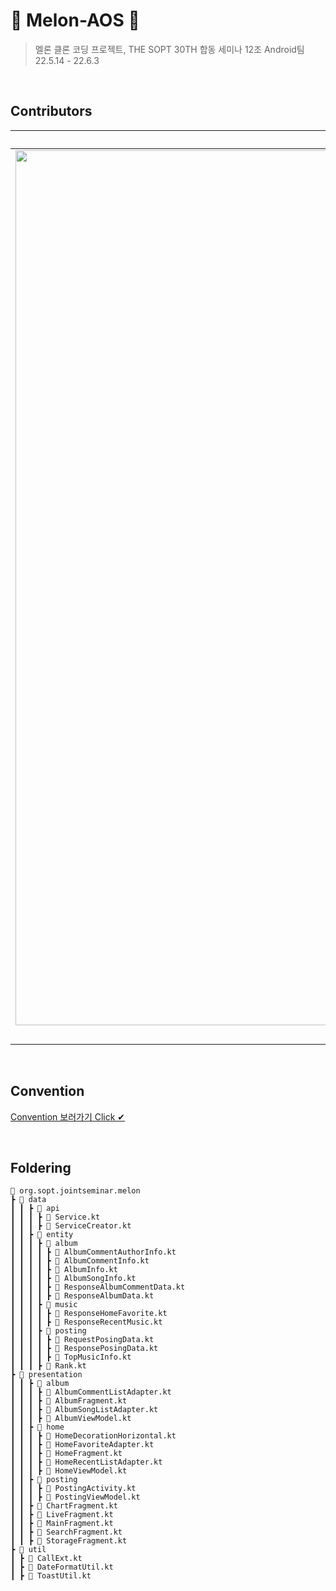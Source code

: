 # 🍈 Melon-AOS 🍈

> 멜론 클론 코딩 프로젝트, THE SOPT 30TH 합동 세미나 12조 Android팀 <br>
22.5.14 - 22.6.3

<br>

## Contributors

| [@briandr97](https://github.com/briandr97) | [@murjune](https://github.com/murjune) | [@youngjinc](https://github.com/youngjinc) |
| :---: | :---: | :---: |
|<img width="1400" src="https://user-images.githubusercontent.com/48701368/171811524-140a5318-9ff8-4c89-b9a1-cd398f3e2a08.jpeg">|<img width="1400" src="https://user-images.githubusercontent.com/48701368/171811640-ee854beb-44c4-4c43-a729-48b00f2eb74e.jpeg">|<img width="1400" src="https://user-images.githubusercontent.com/48701368/171809991-6d45699f-ba89-43b3-b7cf-0f4d594aecaf.jpg">|
|**PostingView**|**HomeView**|**AlbumView**|

<br>

## Convention
[Convention 보러가기 Click ✔](https://github.com/SOPT-30th-Team12-Melon/Melon-AOS/wiki/Convention)

<br>

## Foldering

```
📂 org.sopt.jointseminar.melon
┣ 📂 data
┃ ┃ ┣ 📂 api
┃ ┃ ┃ ┣ 📜 Service.kt
┃ ┃ ┃ ┣ 📜 ServiceCreator.kt
┃ ┃ ┣ 📂 entity
┃ ┃ ┃ ┣ 📂 album
┃ ┃ ┃ ┃ ┣ 📜 AlbumCommentAuthorInfo.kt
┃ ┃ ┃ ┃ ┣ 📜 AlbumCommentInfo.kt
┃ ┃ ┃ ┃ ┣ 📜 AlbumInfo.kt
┃ ┃ ┃ ┃ ┣ 📜 AlbumSongInfo.kt
┃ ┃ ┃ ┃ ┣ 📜 ResponseAlbumCommentData.kt
┃ ┃ ┃ ┃ ┣ 📜 ResponseAlbumData.kt
┃ ┃ ┃ ┣ 📂 music
┃ ┃ ┃ ┃ ┣ 📜 ResponseHomeFavorite.kt
┃ ┃ ┃ ┃ ┣ 📜 ResponseRecentMusic.kt
┃ ┃ ┃ ┣ 📂 posting
┃ ┃ ┃ ┃ ┣ 📜 RequestPosingData.kt
┃ ┃ ┃ ┃ ┣ 📜 ResponsePosingData.kt
┃ ┃ ┃ ┃ ┣ 📜 TopMusicInfo.kt
┃ ┃ ┃ ┣ 📜 Rank.kt
┣ 📂 presentation
┃ ┃ ┣ 📂 album
┃ ┃ ┃ ┣ 📜 AlbumCommentListAdapter.kt
┃ ┃ ┃ ┣ 📜 AlbumFragment.kt
┃ ┃ ┃ ┣ 📜 AlbumSongListAdapter.kt
┃ ┃ ┃ ┣ 📜 AlbumViewModel.kt
┃ ┃ ┣ 📂 home
┃ ┃ ┃ ┣ 📜 HomeDecorationHorizontal.kt
┃ ┃ ┃ ┣ 📜 HomeFavoriteAdapter.kt
┃ ┃ ┃ ┣ 📜 HomeFragment.kt
┃ ┃ ┃ ┣ 📜 HomeRecentListAdapter.kt
┃ ┃ ┃ ┣ 📜 HomeViewModel.kt
┃ ┃ ┣ 📂 posting
┃ ┃ ┃ ┣ 📜 PostingActivity.kt
┃ ┃ ┃ ┣ 📜 PostingViewModel.kt
┃ ┃ ┣ 📜 ChartFragment.kt
┃ ┃ ┣ 📜 LiveFragment.kt
┃ ┃ ┣ 📜 MainFragment.kt
┃ ┃ ┣ 📜 SearchFragment.kt
┃ ┃ ┣ 📜 StorageFragment.kt
┣ 📂 util
┃ ┣ 📜 CallExt.kt
┃ ┣ 📜 DateFormatUtil.kt
┃ ┣ 📜 ToastUtil.kt
```
